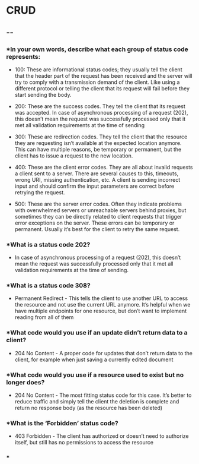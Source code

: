 # CRUD

## --

### *In your own words, describe what each group of status code represents:

- 100: These are informational status codes; they usually tell the client that the header part of the request has been received and the server will try to comply with a transmission demand of the client. Like using a different protocol or telling the client that its request will fail before they start sending the body.

- 200: These are the success codes. They tell the client that its request was accepted. In case of asynchronous processing of a request (202), this doesn’t mean the request was successfully processed only that it met all validation requirements at the time of sending

- 300: These are redirection codes. They tell the client that the resource they are requesting isn’t available at the expected location anymore. This can have multiple reasons, be temporary or permanent, but the client has to issue a request to the new location.

- 400: These are the client error codes. They are all about invalid requests a client sent to a server. There are several causes to this, timeouts, wrong URI, missing authentication, etc. A client is sending incorrect input and should confirm the input parameters are correct before retrying the request.

- 500: These are the server error codes. Often they indicate problems with overwhelmed servers or unreachable servers behind proxies, but sometimes they can be directly related to client requests that trigger error exceptions on the server. These errors can be temporary or permanent. Usually it’s best for the client to retry the same request.

### *What is a status code 202?

- In case of asynchronous processing of a request (202), this doesn’t mean the request was successfully processed only that it met all validation requirements at the time of sending.

### *What is a status code 308?

- Permanent Redirect - This tells the client to use another URL to access the resource and not use the current URL anymore. It’s helpful when we have multiple endpoints for one resource, but don’t want to implement reading from all of them

### *What code would you use if an update didn’t return data to a client?

- 204 No Content - A proper code for updates that don’t return data to the client, for example when just saving a currently edited document

### *What code would you use if a resource used to exist but no longer does?

- 204 No Content - The most fitting status code for this case. It’s better to reduce traffic and simply tell the client the deletion is complete and return no response body (as the resource has been deleted)

### *What is the ‘Forbidden’ status code?

- 403 Forbidden - The client has authorized or doesn’t need to authorize itself, but still has no permissions to access the resource

### *